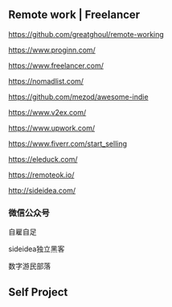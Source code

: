 ## Remote work | Freelancer

<https://github.com/greatghoul/remote-working>

<https://www.proginn.com/>

<https://www.freelancer.com/>

<https://nomadlist.com/>

<https://github.com/mezod/awesome-indie>

<https://www.v2ex.com/>

<https://www.upwork.com/>

<https://www.fiverr.com/start_selling>

<https://eleduck.com/>

<https://remoteok.io/>

<http://sideidea.com/>

### 微信公众号

自雇自足

sideidea独立黑客

数字游民部落

## Self Project
